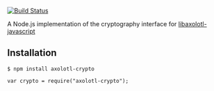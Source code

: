 [![Build Status](https://travis-ci.org/joebandenburg/libaxolotl-crypto-node.svg?branch=master)](https://travis-ci.org/joebandenburg/libaxolotl-crypto-node)

A Node.js implementation of the cryptography interface for [libaxolotl-javascript](https://github.com/joebandenburg/libaxolotl-javascript)

## Installation

```
$ npm install axolotl-crypto
```

```
var crypto = require("axolotl-crypto");
```